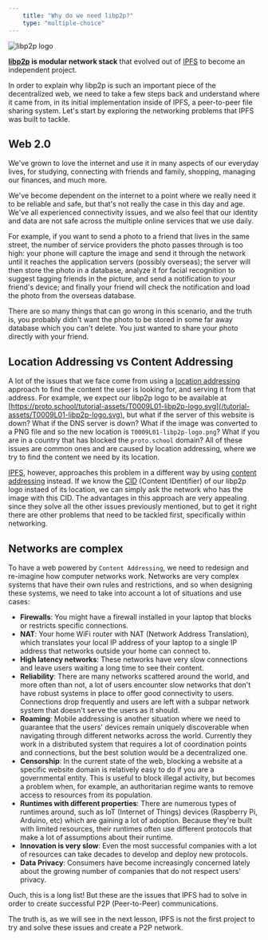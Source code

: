 ```yaml
---
    title: "Why do we need libp2p?"
    type: "multiple-choice"
---
```


<div class="flex justify-center mt4 mb4">
    <img class="w-34-ns w-75" src="/tutorial-assets/T0009L01-libp2p-logo.svg" alt="libp2p logo" />
</div>

**[libp2p](https://libp2p.io) is modular network stack** that evolved out of [IPFS](https://ipfs.io) to become an independent project.

In order to explain why libp2p is such an important piece of the decentralized web, we need to take a few steps back and understand where it came from, in its initial implementation inside of IPFS, a peer-to-peer file sharing system. Let's start by exploring the networking problems that IPFS was built to tackle.

## Web 2.0

We've grown to love the internet and use it in many aspects of our everyday lives, for studying, connecting with friends and family, shopping, managing our finances, and much more.

We've become dependent on the internet to a point where we really need it to be reliable and safe, but that's not really the case in this day and age. We've all experienced connectivity issues, and we also feel that our identity and data are not safe across the multiple online services that we use daily.

For example, if you want to send a photo to a friend that lives in the same street, the number of service providers the photo passes through is too high: your phone will capture the image and send it through the network until it reaches the application servers (possibly overseas); the server will then store the photo in a database, analyze it for facial recognition to suggest tagging friends in the picture, and send a notification to your friend's device; and finally your friend will check the notification and load the photo from the overseas database.

There are so many things that can go wrong in this scenario, and the truth is, you probably didn't want the photo to be stored in some far away database which you can't delete. You just wanted to share your photo directly with your friend.

## Location Addressing vs Content Addressing

A lot of the issues that we face come from using a [location addressing](/content-addressing/02) approach to find the content the user is looking for, and serving it from that address. For example, we expect our libp2p logo to be available at [https://proto.school/tutorial-assets/T0009L01-libp2p-logo.svg](/tutorial-assets/T0009L01-libp2p-logo.svg), but what if the server of this website is down? What if the DNS server is down? What if the image was converted to a PNG file and so the new location is `T0009L01-libp2p-logo.png`? What if you are in a country that has blocked the `proto.school` domain?
All of these issues are common ones and are caused by location addressing, where we try to find the content we need by its location.

[IPFS](https://ipfs.io), however, approaches this problem in a different way by using [content addressing](/content-addressing/03) instead. If we know the
[CID](/anatomy-of-a-cid) (Content IDentifier) of our libp2p logo instaed of its location, we can simply ask the network who has the image with this CID.
The advantages in this approach are very appealing since they solve all the other issues previously mentioned, but to get it right there are other problems that need to be tackled first, specifically within networking.

## Networks are complex

To have a web powered by `Content Addressing`, we need to redesign and re-imagine how computer networks work.
Networks are very complex systems that have their own rules and restrictions, and so when designing these systems, we need to take into account a lot of situations and use cases:

- **Firewalls**: You might have a firewall installed in your laptop that blocks or restricts specific connections.
- **NAT**: Your home WiFi router with NAT (Network Address Translation), which translates your local IP address of your laptop to a single IP address that networks outside your home can connect to.
- **High latency networks**: These networks have very slow connections and leave users waiting a long time to see their content.
- **Reliability**: There are many networks scattered around the world, and more often than not, a lot of users encounter slow networks that don't have robust systems in place to offer good connectivity to users. Connections drop frequently and users are left with a subpar network system that doesn't serve the users as it should.
- **Roaming**: Mobile addressing is another situation where we need to guarantee that the users' devices remain uniquely discoverable when navigating through different networks across the world. Currently they work in a distributed system that requires a lot of coordination points and connections, but the best solution would be a decentralized one.
- **Censorship**: In the current state of the web, blocking a website at a specific website domain is relatively easy to do if you are a governmental entity. This is useful to block illegal activity, but becomes a problem when, for example, an authoritarian regime wants to remove access to resources from its population.
- **Runtimes with different properties**: There are numerous types of runtimes around, such as IoT (Internet of Things) devices (Raspberry Pi, Arduino, etc) which are gaining a lot of adoption. Because they're built with limited resources, their runtimes often use different protocols that make a lot of assumptions about their runtime.
- **Innovation is very slow**: Even the most successful companies with a lot of resources can take decades to develop and deploy new protocols.
- **Data Privacy**: Consumers have become increasingly concerned lately about the growing number of companies that do not respect users' privacy.

Ouch, this is a long list!
But these are the issues that IPFS had to solve in order to create successful P2P (Peer-to-Peer) communications.

The truth is, as we will see in the next lesson, IPFS is not the first project to try and solve these issues and create a P2P network.
